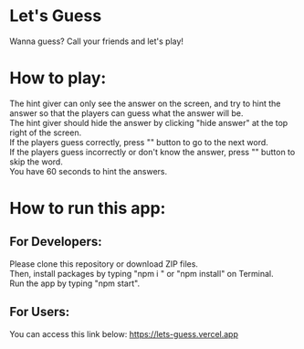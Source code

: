 # Let's Guess

Wanna guess? Call your friends and let's play!

# How to play:
The hint giver can only see the answer on the screen, and try to hint the answer so that the players can guess what the answer will be.<br>
The hint giver should hide the answer by clicking "hide answer" at the top right of the screen.<br>
If the players guess correctly, press "" button to go to the next word.<br>
If the players guess incorrectly or don't know the answer, press "" button to skip the word.<br>
You have 60 seconds to hint the answers.

# How to run this app:

## For Developers:
Please clone this repository or download ZIP files.<br>
Then, install packages by typing "npm i " or "npm install" on Terminal.<br>
Run the app by typing "npm start".

## For Users:
You can access this link below:
https://lets-guess.vercel.app
